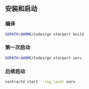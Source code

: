## 安装和启动

### 编译
```bash
GOPATH=$HOME/Codes/go starport build
```

### 第一次启动
```bash
GOPATH=$HOME/Codes/go starport serv
```

### 后续启动
```bash
contractd start --log_level warn
```
